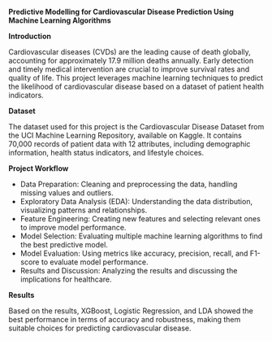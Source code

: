 **Predictive Modelling for Cardiovascular Disease Prediction Using Machine Learning Algorithms**

**Introduction**

Cardiovascular diseases (CVDs) are the leading cause of death globally, accounting for approximately 17.9 million deaths annually. Early detection and timely medical intervention are crucial to improve survival rates and quality of life. This project leverages machine learning techniques to predict the likelihood of cardiovascular disease based on a dataset of patient health indicators.



**Dataset**

The dataset used for this project is the Cardiovascular Disease Dataset from the UCI Machine Learning Repository, available on Kaggle. It contains 70,000 records of patient data with 12 attributes, including demographic information, health status indicators, and lifestyle choices.



**Project Workflow**



- Data Preparation: Cleaning and preprocessing the data, handling missing values and outliers.
- Exploratory Data Analysis (EDA): Understanding the data distribution, visualizing patterns and relationships.
- Feature Engineering: Creating new features and selecting relevant ones to improve model performance.
- Model Selection: Evaluating multiple machine learning algorithms to find the best predictive model.
- Model Evaluation: Using metrics like accuracy, precision, recall, and F1-score to evaluate model performance.
- Results and Discussion: Analyzing the results and discussing the implications for healthcare.



**Results**



Based on the results, XGBoost, Logistic Regression, and LDA showed the best performance in terms of accuracy and robustness, making them suitable choices for predicting cardiovascular disease.